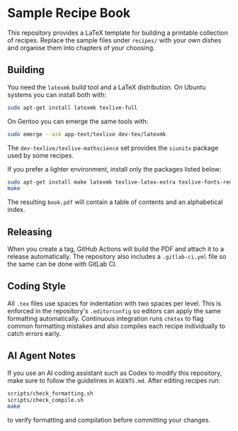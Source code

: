 # Sample Recipe Book

This repository provides a LaTeX template for building a printable collection of recipes. Replace the sample files under `recipes/` with your own dishes and organise them into chapters of your choosing.

## Building

You need the `latexmk` build tool and a LaTeX distribution. On Ubuntu systems you can install both with:

```bash
sudo apt-get install latexmk texlive-full
```

On Gentoo you can emerge the same tools with:

```bash
sudo emerge --ask app-text/texlive dev-tex/latexmk
```

The `dev-texlive/texlive-mathscience` set provides the `siunitx` package used by some recipes.

If you prefer a lighter environment, install only the packages listed below:

```bash
sudo apt-get install make latexmk texlive-latex-extra texlive-fonts-recommended
make
```

The resulting `book.pdf` will contain a table of contents and an alphabetical index.

## Releasing

When you create a tag, GitHub Actions will build the PDF and attach it to a release automatically. The repository also includes a `.gitlab-ci.yml` file so the same can be done with GitLab CI.

## Coding Style

All `.tex` files use spaces for indentation with two spaces per level. This is enforced in the repository's `.editorconfig` so editors can apply the same formatting automatically. Continuous integration runs `chktex` to flag common formatting mistakes and also compiles each recipe individually to catch errors early.

## AI Agent Notes

If you use an AI coding assistant such as Codex to modify this repository, make sure to follow the guidelines in `AGENTS.md`. After editing recipes run:

```bash
scripts/check_formatting.sh
scripts/check_compile.sh
make
```

to verify formatting and compilation before committing your changes.
